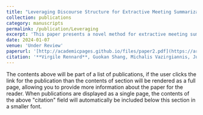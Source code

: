 ```yaml
---
title: "Leveraging Discourse Structure for Extractive Meeting Summarization"
collection: publications
category: manuscripts
permalink: /publication/Leveraging
excerpt: 'This paper presents a novel method for extractive meeting summarization leveraging SDRT. It goes into details to evaluate the role of SDRT in this downstream task'
date: 2024-01-07
venue: 'Under Review'
paperurl: '[http://academicpages.github.io/files/paper2.pdf](https://arxiv.org/pdf/2405.11055)'
citation: '**Virgile Rennard**, Guokan Shang, Michalis Vazirgiannis, Julie Hunter'
---
```


The contents above will be part of a list of publications, if the user clicks the link for the publication than the contents of section will be rendered as a full page, allowing you to provide more information about the paper for the reader. When publications are displayed as a single page, the contents of the above "citation" field will automatically be included below this section in a smaller font.
